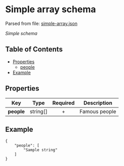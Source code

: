 # __Simple array schema__
Parsed from file: [simple-array.json](https://github.com/McCastles/JMC/blob/master/examples/simple/simple-array.json)

_Simple schema_
## Table of Contents
* [Properties](#properties)
	* [people](##properties)
* [Example](#example)
## __Properties__

|Key|Type|Required|Description|
|-|:-:|:-:|-|
|__people__|string[]|+|Famous people|
## __Example__
```
{
    "people": [
        "Sample string"
    ]
}
```